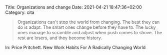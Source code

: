 Title: Organizations and change
Date: 2021-04-21 18:47:36+02:00
Category: cita

> Organizations can't stop the world from changing. The best they can do is adapt. The smart ones change before they have to. The lucky ones manage to scramble and adjust when push     comes to shove. The rest are losers, and they become history.

In:  Price Pritchett. New Work Habits For A Radically Changing World



